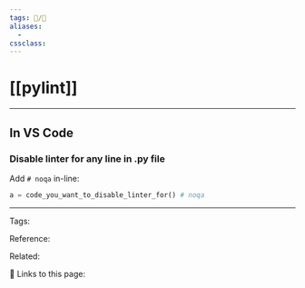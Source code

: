 ```yaml
---
tags: 📝/🌱
aliases:
  -
cssclass:
---
```


# [[pylint]]

---

## In VS Code

### Disable linter for any line in .py file

Add `# noqa` in-line:
```python
a = code_you_want_to_disable_linter_for() # noqa
```

---



Tags:

Reference:

Related:


🔗 Links to this page:

